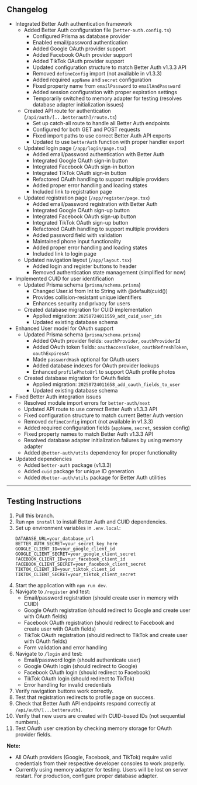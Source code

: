 ## Changelog

- Integrated Better Auth authentication framework
  - Added Better Auth configuration file (`better-auth.config.ts`)
    - Configured Prisma as database provider
    - Enabled email/password authentication
    - Added Google OAuth provider support
    - Added Facebook OAuth provider support
    - Added TikTok OAuth provider support
    - Updated configuration structure to match Better Auth v1.3.3 API
    - Removed `defineConfig` import (not available in v1.3.3)
    - Added required `appName` and `secret` configuration
    - Fixed property name from `emailPassword` to `emailAndPassword`
    - Added session configuration with proper expiration settings
    - Temporarily switched to memory adapter for testing (resolves database adapter initialization issues)
  - Created API route for authentication (`/api/auth/[...betterauth]/route.ts`)
    - Set up catch-all route to handle all Better Auth endpoints
    - Configured for both GET and POST requests
    - Fixed import paths to use correct Better Auth API exports
    - Updated to use `betterAuth` function with proper handler export
  - Updated login page (`/app/login/page.tsx`)
    - Added email/password authentication with Better Auth
    - Integrated Google OAuth sign-in button
    - Integrated Facebook OAuth sign-in button
    - Integrated TikTok OAuth sign-in button
    - Refactored OAuth handling to support multiple providers
    - Added proper error handling and loading states
    - Included link to registration page
  - Updated registration page (`/app/register/page.tsx`)
    - Added email/password registration with Better Auth
    - Integrated Google OAuth sign-up button
    - Integrated Facebook OAuth sign-up button
    - Integrated TikTok OAuth sign-up button
    - Refactored OAuth handling to support multiple providers
    - Added password field with validation
    - Maintained phone input functionality
    - Added proper error handling and loading states
    - Included link to login page
  - Updated navigation layout (`/app/layout.tsx`)
    - Added login and register buttons to header
    - Removed authentication state management (simplified for now)
- Implemented CUID for user identification
  - Updated Prisma schema (`prisma/schema.prisma`)
    - Changed User.id from Int to String with @default(cuid())
    - Provides collision-resistant unique identifiers
    - Enhances security and privacy for users
  - Created database migration for CUID implementation
    - Applied migration: `20250724011559_add_cuid_user_ids`
    - Updated existing database schema
- Enhanced User model for OAuth support
  - Updated Prisma schema (`prisma/schema.prisma`)
    - Added OAuth provider fields: `oauthProvider`, `oauthProviderId`
    - Added OAuth token fields: `oauthAccessToken`, `oauthRefreshToken`, `oauthExpiresAt`
    - Made `passwordHash` optional for OAuth users
    - Added database indexes for OAuth provider lookups
    - Enhanced `profilePhotoUrl` to support OAuth profile photos
  - Created database migration for OAuth fields
    - Applied migration: `20250724011658_add_oauth_fields_to_user`
    - Updated existing database schema
- Fixed Better Auth integration issues
  - Resolved module import errors for `better-auth/next`
  - Updated API route to use correct Better Auth v1.3.3 API
  - Fixed configuration structure to match current Better Auth version
  - Removed `defineConfig` import (not available in v1.3.3)
  - Added required configuration fields (`appName`, `secret`, session config)
  - Fixed property names to match Better Auth v1.3.3 API
  - Resolved database adapter initialization failures by using memory adapter
  - Added `@better-auth/utils` dependency for proper functionality
- Updated dependencies
  - Added `better-auth` package (v1.3.3)
  - Added `cuid` package for unique ID generation
  - Added `@better-auth/utils` package for Better Auth utilities

---

## Testing Instructions

1. Pull this branch.
2. Run `npm install` to install Better Auth and CUID dependencies.
3. Set up environment variables in `.env.local`:
   ```
   DATABASE_URL=your_database_url
   BETTER_AUTH_SECRET=your_secret_key_here
   GOOGLE_CLIENT_ID=your_google_client_id
   GOOGLE_CLIENT_SECRET=your_google_client_secret
   FACEBOOK_CLIENT_ID=your_facebook_client_id
   FACEBOOK_CLIENT_SECRET=your_facebook_client_secret
   TIKTOK_CLIENT_ID=your_tiktok_client_id
   TIKTOK_CLIENT_SECRET=your_tiktok_client_secret
   ```
4. Start the application with `npm run dev`.
5. Navigate to `/register` and test:
   - Email/password registration (should create user in memory with CUID)
   - Google OAuth registration (should redirect to Google and create user with OAuth fields)
   - Facebook OAuth registration (should redirect to Facebook and create user with OAuth fields)
   - TikTok OAuth registration (should redirect to TikTok and create user with OAuth fields)
   - Form validation and error handling
6. Navigate to `/login` and test:
   - Email/password login (should authenticate user)
   - Google OAuth login (should redirect to Google)
   - Facebook OAuth login (should redirect to Facebook)
   - TikTok OAuth login (should redirect to TikTok)
   - Error handling for invalid credentials
7. Verify navigation buttons work correctly.
8. Test that registration redirects to profile page on success.
9. Check that Better Auth API endpoints respond correctly at `/api/auth/[...betterauth]`.
10. Verify that new users are created with CUID-based IDs (not sequential numbers).
11. Test OAuth user creation by checking memory storage for OAuth provider fields.

**Note:** 
- All OAuth providers (Google, Facebook, and TikTok) require valid credentials from their respective developer consoles to work properly.
- Currently using memory adapter for testing. Users will be lost on server restart. For production, configure proper database adapter. 
